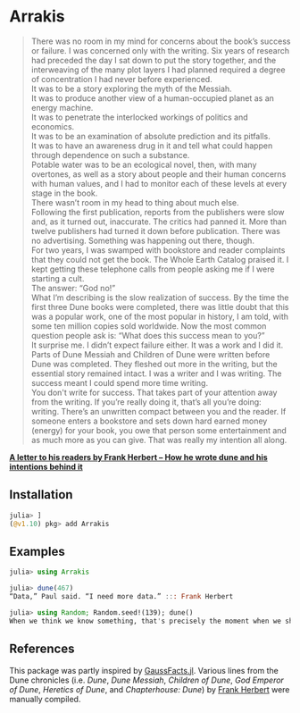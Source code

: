 # Arrakis

> There was no room in my mind for concerns about the book’s success or failure. I was concerned only with the writing. Six years of research had preceded the day I sat down to put the story together, and the interweaving of the many plot layers I had planned required a degree of concentration I had never before experienced.  
> It was to be a story exploring the myth of the Messiah.  
> It was to produce another view of a human-occupied planet as an energy machine.  
> It was to penetrate the interlocked workings of politics and economics.  
> It was to be an examination of absolute prediction and its pitfalls.  
> It was to have an awareness drug in it and tell what could happen through dependence on such a substance.  
> Potable water was to be an ecological novel, then, with many overtones, as well as a story about people and their human concerns with human values, and I had to monitor each of these levels at every stage in the book.  
> There wasn’t room in my head to thing about much else.  
> Following the first publication, reports from the publishers were slow and, as it turned out, inaccurate. The critics had panned it. More than twelve publishers had turned it down before publication. There was no advertising. Something was happening out there, though.  
> For two years, I was swamped with bookstore and reader complaints that they could not get the book. The Whole Earth Catalog praised it. I kept getting these telephone calls from people asking me if I were starting a cult.  
> The answer: “God no!”  
> What I’m describing is the slow realization of success. By the time the first three Dune books were completed, there was little doubt that this was a popular work, one of the most popular in history, I am told, with some ten million copies sold worldwide. Now the most common question people ask is: “What does this success mean to you?”  
> It surprise me. I didn’t expect failure either. It was a work and I did it. Parts of Dune Messiah and Children of Dune were written before Dune was completed. They fleshed out more in the writing, but the essential story remained intact. I was a writer and I was writing. The success meant I could spend more time writing.  
> You don't write for success. That takes part of your attention away from the writing. If you’re really doing it, that’s all you’re doing: writing. There’s an unwritten compact between you and the reader. If someone enters a bookstore and sets down hard earned money (energy) for your book, you owe that person some entertainment and as much more as you can give. That was really my intention all along.

[**A letter to his readers by Frank Herbert – How he wrote dune and his intentions behind it**](https://fgiasson.com/blog/index.php/2005/03/01/a_letter_to_his_readers_by_frank_herbert/)

## Installation

```julia
julia> ]
(@v1.10) pkg> add Arrakis
```
## Examples

```julia
julia> using Arrakis

julia> dune(467)
“Data,” Paul said. “I need more data.” ::: Frank Herbert

julia> using Random; Random.seed!(139); dune()
When we think we know something, that's precisely the moment when we should look deeper into the thing. ::: Frank Herbert
```

## References
This package was partly inspired by [GaussFacts.jl](https://github.com/eliascarv/GaussFacts.jl). Various lines from the Dune chronicles (i.e. *Dune*, *Dune Messiah*, *Children of Dune*, *God Emperor of Dune*, *Heretics of Dune*, and *Chapterhouse: Dune*) by [Frank Herbert](https://youtu.be/A-mLVVJkH7I?si=5gOZtGsgGZmtePyX) were manually compiled.
